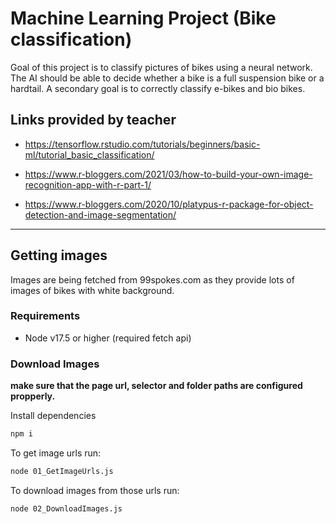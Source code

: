 # Machine Learning Project (Bike classification)

Goal of this project is to classify pictures of bikes using a neural network.
The AI should be able to decide whether a bike is a full suspension bike or a hardtail.
A secondary goal is to correctly classify e-bikes and bio bikes.

## Links provided by teacher

- https://tensorflow.rstudio.com/tutorials/beginners/basic-ml/tutorial_basic_classification/

- https://www.r-bloggers.com/2021/03/how-to-build-your-own-image-recognition-app-with-r-part-1/

- https://www.r-bloggers.com/2020/10/platypus-r-package-for-object-detection-and-image-segmentation/

---

## Getting images
Images are being fetched from 99spokes.com as they provide lots of images of bikes with white background.

### Requirements
- Node v17.5 or higher (required fetch api)

### Download Images
**make sure that the page url, selector and folder paths are configured propperly.**

Install dependencies
```sh
npm i
```

To get image urls run:
```sh
node 01_GetImageUrls.js
```

To download images from those urls run:
```sh
node 02_DownloadImages.js
```